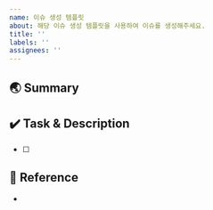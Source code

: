 ```yaml
---
name: 이슈 생성 템플릿
about: 해당 이슈 생성 템플릿을 사용하여 이슈를 생성해주세요.
title: ''
labels: ''
assignees: ''
---
```


## 🌏 Summary

<!-- 어떤 내용의 작업인가요? -->

>

## ✔️ Task & Description

<!-- 작업 내용을 적어주세요 -->

- [ ]

## 🐸 Reference

<!-- 참고한 내용이 있다면 적어주세요 -->

-
